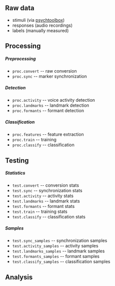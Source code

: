 Raw data
--------

- stimuli (via [psychtoolbox](http://psychtoolbox.org/))
- responses (audio recordings)
- labels (manually measured)

Processing
----------

##### Preprocessing

- `proc.convert` -- raw conversion
- `proc.sync` -- marker synchronization

##### Detection

- `proc.activity` -- voice activity detection
- `proc.landmarks` -- landmark detection
- `proc.formants` -- formant detection

##### Classification

- `proc.features` -- feature extraction
- `proc.train` -- training
- `proc.classify` -- classification

Testing
-------

##### Statistics

- `test.convert` -- conversion stats
- `test.sync` -- synchronization stats
- `test.activity` -- activity stats
- `test.landmarks` -- landmark stats
- `test.formants` -- formant stats
- `test.train` -- training stats
- `test.classify` -- classification stats

##### Samples

- `test.sync_samples` -- synchronization samples
- `test.activity_samples` -- activity samples
- `test.landmarks_samples` -- landmark samples
- `test.formants_samples` -- formant samples
- `test.classify_samples` -- classification samples

Analysis
--------

